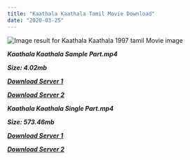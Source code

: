 ```yaml
---
title: "Kaathala Kaathala Tamil Movie Download"
date: "2020-03-25"
---
```


![Image result for Kaathala Kaathala 1997 tamil Movie image](https://alchetron.com/cdn/Kaathala-Kaathala-images-d10ee7c6-cf30-4ea5-abf9-c288ab9e29f.jpg)

**_Kaathala Kaathala Sample Part.mp4_**

**_Size: 4.02mb_**

**_[Download Server 1](http://b4.wetransfer.vip/files/{6f622526c29ee360cda5b2e87a916054ceacd5b4cb5e41dd1b031440e2d63f02}20Actor{6f622526c29ee360cda5b2e87a916054ceacd5b4cb5e41dd1b031440e2d63f02}20Hits{6f622526c29ee360cda5b2e87a916054ceacd5b4cb5e41dd1b031440e2d63f02}20Collection/Kamal{6f622526c29ee360cda5b2e87a916054ceacd5b4cb5e41dd1b031440e2d63f02}20Haasan{6f622526c29ee360cda5b2e87a916054ceacd5b4cb5e41dd1b031440e2d63f02}20Movies{6f622526c29ee360cda5b2e87a916054ceacd5b4cb5e41dd1b031440e2d63f02}20Collection/Kamal{6f622526c29ee360cda5b2e87a916054ceacd5b4cb5e41dd1b031440e2d63f02}20Haasan{6f622526c29ee360cda5b2e87a916054ceacd5b4cb5e41dd1b031440e2d63f02}20New{6f622526c29ee360cda5b2e87a916054ceacd5b4cb5e41dd1b031440e2d63f02}20Movies{6f622526c29ee360cda5b2e87a916054ceacd5b4cb5e41dd1b031440e2d63f02}20Collection/Kaathala{6f622526c29ee360cda5b2e87a916054ceacd5b4cb5e41dd1b031440e2d63f02}20Kaathala{6f622526c29ee360cda5b2e87a916054ceacd5b4cb5e41dd1b031440e2d63f02}20(1998)/Kaathala{6f622526c29ee360cda5b2e87a916054ceacd5b4cb5e41dd1b031440e2d63f02}20Kaathala{6f622526c29ee360cda5b2e87a916054ceacd5b4cb5e41dd1b031440e2d63f02}20{6f622526c29ee360cda5b2e87a916054ceacd5b4cb5e41dd1b031440e2d63f02}20Sample{6f622526c29ee360cda5b2e87a916054ceacd5b4cb5e41dd1b031440e2d63f02}20HD.mp4)_**

**_[Download Server 2](http://b4.wetransfer.vip/files/{6f622526c29ee360cda5b2e87a916054ceacd5b4cb5e41dd1b031440e2d63f02}20Actor{6f622526c29ee360cda5b2e87a916054ceacd5b4cb5e41dd1b031440e2d63f02}20Hits{6f622526c29ee360cda5b2e87a916054ceacd5b4cb5e41dd1b031440e2d63f02}20Collection/Kamal{6f622526c29ee360cda5b2e87a916054ceacd5b4cb5e41dd1b031440e2d63f02}20Haasan{6f622526c29ee360cda5b2e87a916054ceacd5b4cb5e41dd1b031440e2d63f02}20Movies{6f622526c29ee360cda5b2e87a916054ceacd5b4cb5e41dd1b031440e2d63f02}20Collection/Kamal{6f622526c29ee360cda5b2e87a916054ceacd5b4cb5e41dd1b031440e2d63f02}20Haasan{6f622526c29ee360cda5b2e87a916054ceacd5b4cb5e41dd1b031440e2d63f02}20New{6f622526c29ee360cda5b2e87a916054ceacd5b4cb5e41dd1b031440e2d63f02}20Movies{6f622526c29ee360cda5b2e87a916054ceacd5b4cb5e41dd1b031440e2d63f02}20Collection/Kaathala{6f622526c29ee360cda5b2e87a916054ceacd5b4cb5e41dd1b031440e2d63f02}20Kaathala{6f622526c29ee360cda5b2e87a916054ceacd5b4cb5e41dd1b031440e2d63f02}20(1998)/Kaathala{6f622526c29ee360cda5b2e87a916054ceacd5b4cb5e41dd1b031440e2d63f02}20Kaathala{6f622526c29ee360cda5b2e87a916054ceacd5b4cb5e41dd1b031440e2d63f02}20{6f622526c29ee360cda5b2e87a916054ceacd5b4cb5e41dd1b031440e2d63f02}20Sample{6f622526c29ee360cda5b2e87a916054ceacd5b4cb5e41dd1b031440e2d63f02}20HD.mp4)_**

**_Kaathala Kaathala Single Part.mp4_**

**_Size: 573.46mb_**

**_[Download Server 1](http://b4.wetransfer.vip/files/{6f622526c29ee360cda5b2e87a916054ceacd5b4cb5e41dd1b031440e2d63f02}20Actor{6f622526c29ee360cda5b2e87a916054ceacd5b4cb5e41dd1b031440e2d63f02}20Hits{6f622526c29ee360cda5b2e87a916054ceacd5b4cb5e41dd1b031440e2d63f02}20Collection/Kamal{6f622526c29ee360cda5b2e87a916054ceacd5b4cb5e41dd1b031440e2d63f02}20Haasan{6f622526c29ee360cda5b2e87a916054ceacd5b4cb5e41dd1b031440e2d63f02}20Movies{6f622526c29ee360cda5b2e87a916054ceacd5b4cb5e41dd1b031440e2d63f02}20Collection/Kamal{6f622526c29ee360cda5b2e87a916054ceacd5b4cb5e41dd1b031440e2d63f02}20Haasan{6f622526c29ee360cda5b2e87a916054ceacd5b4cb5e41dd1b031440e2d63f02}20New{6f622526c29ee360cda5b2e87a916054ceacd5b4cb5e41dd1b031440e2d63f02}20Movies{6f622526c29ee360cda5b2e87a916054ceacd5b4cb5e41dd1b031440e2d63f02}20Collection/Kaathala{6f622526c29ee360cda5b2e87a916054ceacd5b4cb5e41dd1b031440e2d63f02}20Kaathala{6f622526c29ee360cda5b2e87a916054ceacd5b4cb5e41dd1b031440e2d63f02}20(1998)/Kaathala{6f622526c29ee360cda5b2e87a916054ceacd5b4cb5e41dd1b031440e2d63f02}20Kaathala{6f622526c29ee360cda5b2e87a916054ceacd5b4cb5e41dd1b031440e2d63f02}20{6f622526c29ee360cda5b2e87a916054ceacd5b4cb5e41dd1b031440e2d63f02}20Single{6f622526c29ee360cda5b2e87a916054ceacd5b4cb5e41dd1b031440e2d63f02}20Part{6f622526c29ee360cda5b2e87a916054ceacd5b4cb5e41dd1b031440e2d63f02}20HD.mp4)_**

**_[Download Server 2](http://b4.wetransfer.vip/files/{6f622526c29ee360cda5b2e87a916054ceacd5b4cb5e41dd1b031440e2d63f02}20Actor{6f622526c29ee360cda5b2e87a916054ceacd5b4cb5e41dd1b031440e2d63f02}20Hits{6f622526c29ee360cda5b2e87a916054ceacd5b4cb5e41dd1b031440e2d63f02}20Collection/Kamal{6f622526c29ee360cda5b2e87a916054ceacd5b4cb5e41dd1b031440e2d63f02}20Haasan{6f622526c29ee360cda5b2e87a916054ceacd5b4cb5e41dd1b031440e2d63f02}20Movies{6f622526c29ee360cda5b2e87a916054ceacd5b4cb5e41dd1b031440e2d63f02}20Collection/Kamal{6f622526c29ee360cda5b2e87a916054ceacd5b4cb5e41dd1b031440e2d63f02}20Haasan{6f622526c29ee360cda5b2e87a916054ceacd5b4cb5e41dd1b031440e2d63f02}20New{6f622526c29ee360cda5b2e87a916054ceacd5b4cb5e41dd1b031440e2d63f02}20Movies{6f622526c29ee360cda5b2e87a916054ceacd5b4cb5e41dd1b031440e2d63f02}20Collection/Kaathala{6f622526c29ee360cda5b2e87a916054ceacd5b4cb5e41dd1b031440e2d63f02}20Kaathala{6f622526c29ee360cda5b2e87a916054ceacd5b4cb5e41dd1b031440e2d63f02}20(1998)/Kaathala{6f622526c29ee360cda5b2e87a916054ceacd5b4cb5e41dd1b031440e2d63f02}20Kaathala{6f622526c29ee360cda5b2e87a916054ceacd5b4cb5e41dd1b031440e2d63f02}20{6f622526c29ee360cda5b2e87a916054ceacd5b4cb5e41dd1b031440e2d63f02}20Single{6f622526c29ee360cda5b2e87a916054ceacd5b4cb5e41dd1b031440e2d63f02}20Part{6f622526c29ee360cda5b2e87a916054ceacd5b4cb5e41dd1b031440e2d63f02}20HD.mp4)_**
